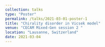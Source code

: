```yaml
---                                      
collection: talks
type: "Poster"
permalink: /talks/2021-03-01-poster-1
title: "Chirality disorder in Vicsek model"
venue: "CECAM Mixed-Gen session 2 "
location: "Lausanne, Switzerland"
date: 2021-03-04
---
```

